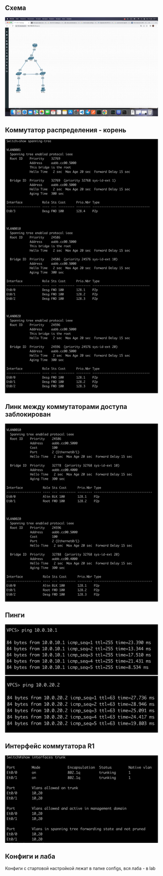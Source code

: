 ## Схема

![](img/sheme.png)

## Коммутатор распределения - корень

![](img/r3_tree.png)

## Линк между коммутаторами доступа заблокирован

![](img/r2_tree.png)

## Пинги

![](img/ping1.png)
![](img/ping2.png)

## Интерфейс коммутатора R1

![](img/r1_interface.png)

## Конфиги и лаба

Конфиги с стартовой настройкой лежат в папке configs, вся лаба - в lab
